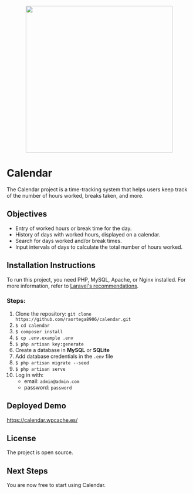 <p align="center"><a href="https://laravel.com" target="_blank"><img src="https://raw.githubusercontent.com/laravel/art/master/logo-lockup/5%20SVG/2%20CMYK/1%20Full%20Color/laravel-logolockup-cmyk-red.svg" width="400"></a></p>

# Calendar

The Calendar project is a time-tracking system that helps users keep track of the number of hours worked, breaks taken, and more.

## Objectives

- Entry of worked hours or break time for the day.
- History of days with worked hours, displayed on a calendar.
- Search for days worked and/or break times.
- Input intervals of days to calculate the total number of hours worked.

## Installation Instructions
To run this project, you need PHP, MySQL, Apache, or Nginx installed. For more information, refer to [Laravel's recommendations](https://laravel.com/docs/8.x).

### Steps:

1. Clone the repository: `git clone https://github.com/raortega8906/calendar.git`
2. `$ cd calendar`
3. `$ composer install`
4. `$ cp .env.example .env`
5. `$ php artisan key:generate`
6. Create a database in **MySQL** or **SQLite**
7. Add database credentials in the `.env` file
8. `$ php artisan migrate --seed`
9. `$ php artisan serve`
10. Log in with:
    - email: `admin@admin.com`
    - password: `password`

## Deployed Demo

https://calendar.wpcache.es/

## License

The project is open source.

## Next Steps

You are now free to start using Calendar.
